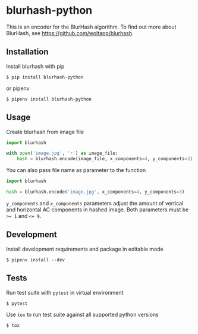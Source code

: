 blurhash-python
===============

This is an encoder for the BlurHash algorithm. To find out more about BlurHash, see https://github.com/woltapp/blurhash.

Installation
------------
Install blurhash with pip
```
$ pip install blurhash-python
```
or pipenv
```
$ pipenv install blurhash-python
```

Usage
-----
Create blurhash from image file
```python
import blurhash

with open('image.jpg', 'r') as image_file:
    hash = blurhash.encode(image_file, x_components=4, y_components=3)
```
You can also pass file name as parameter to the function
```python
import blurhash

hash = blurhash.encode('image.jpg', x_components=4, y_components=3)
```
`y_components` and `x_components` parameters adjust the amount of
vertical and horizontal AC components in hashed image. Both parameters must
be `>= 1` and `<= 9`.

Development
-----------
Install development requirements and package in editable mode
```
$ pipenv install --dev
```

Tests
-----
Run test suite with `pytest` in virtual environment
```
$ pytest
```
Use `tox` to run test suite against all supported python versions
```
$ tox
```
